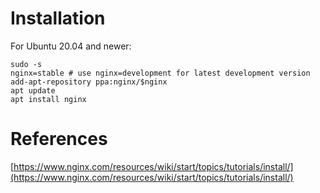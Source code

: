 # Installation

For Ubuntu 20.04 and newer:
```
sudo -s
nginx=stable # use nginx=development for latest development version
add-apt-repository ppa:nginx/$nginx
apt update
apt install nginx
```


# References
[https://www.nginx.com/resources/wiki/start/topics/tutorials/install/](https://www.nginx.com/resources/wiki/start/topics/tutorials/install/)
